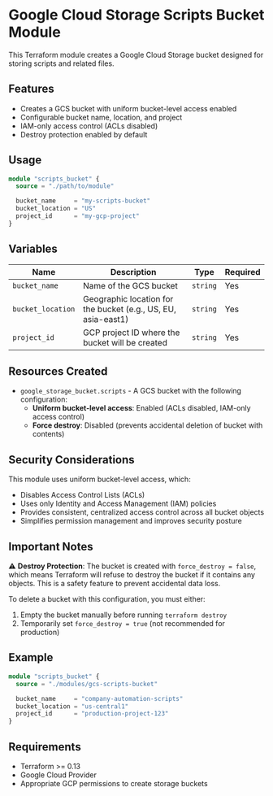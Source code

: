 # Google Cloud Storage Scripts Bucket Module

This Terraform module creates a Google Cloud Storage bucket designed for storing scripts and related files.

## Features

- Creates a GCS bucket with uniform bucket-level access enabled
- Configurable bucket name, location, and project
- IAM-only access control (ACLs disabled)
- Destroy protection enabled by default

## Usage

```terraform
module "scripts_bucket" {
  source = "./path/to/module"

  bucket_name     = "my-scripts-bucket"
  bucket_location = "US"
  project_id      = "my-gcp-project"
}
```

## Variables

| Name | Description | Type | Required |
|------|-------------|------|----------|
| `bucket_name` | Name of the GCS bucket | `string` | Yes |
| `bucket_location` | Geographic location for the bucket (e.g., US, EU, asia-east1) | `string` | Yes |
| `project_id` | GCP project ID where the bucket will be created | `string` | Yes |

## Resources Created

- `google_storage_bucket.scripts` - A GCS bucket with the following configuration:
  - **Uniform bucket-level access**: Enabled (ACLs disabled, IAM-only access control)
  - **Force destroy**: Disabled (prevents accidental deletion of bucket with contents)

## Security Considerations

This module uses uniform bucket-level access, which:
- Disables Access Control Lists (ACLs)
- Uses only Identity and Access Management (IAM) policies
- Provides consistent, centralized access control across all bucket objects
- Simplifies permission management and improves security posture

## Important Notes

⚠️ **Destroy Protection**: The bucket is created with `force_destroy = false`, which means Terraform will refuse to destroy the bucket if it contains any objects. This is a safety feature to prevent accidental data loss.

To delete a bucket with this configuration, you must either:
1. Empty the bucket manually before running `terraform destroy`
2. Temporarily set `force_destroy = true` (not recommended for production)

## Example

```terraform
module "scripts_bucket" {
  source = "./modules/gcs-scripts-bucket"

  bucket_name     = "company-automation-scripts"
  bucket_location = "us-central1"
  project_id      = "production-project-123"
}
```

## Requirements

- Terraform >= 0.13
- Google Cloud Provider
- Appropriate GCP permissions to create storage buckets